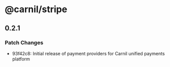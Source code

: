 # @carnil/stripe

## 0.2.1

### Patch Changes

- 93f42c8: Initial release of payment providers for Carnil unified payments platform
